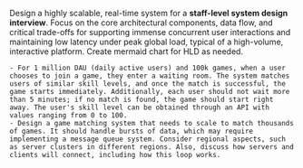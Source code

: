 Design a highly scalable, real-time system for a **staff-level system design interview**. Focus on the core architectural components, data flow, and critical trade-offs for supporting immense concurrent user interactions and maintaining low latency under peak global load, typical of a high-volume, interactive platform. Create mermaid chart for HLD as needed.
```
- For 1 million DAU (daily active users) and 100k games, when a user chooses to join a game, they enter a waiting room. The system matches users of similar skill levels, and once the match is successful, the game starts immediately. Additionally, each user should not wait more than 5 minutes; if no match is found, the game should start right away. The user's skill level can be obtained through an API with values ranging from 0 to 100.
- Design a game matching system that needs to scale to match thousands of games. It should handle bursts of data, which may require implementing a message queue system. Consider regional aspects, such as server clusters in different regions. Also, discuss how servers and clients will connect, including how this loop works.
```